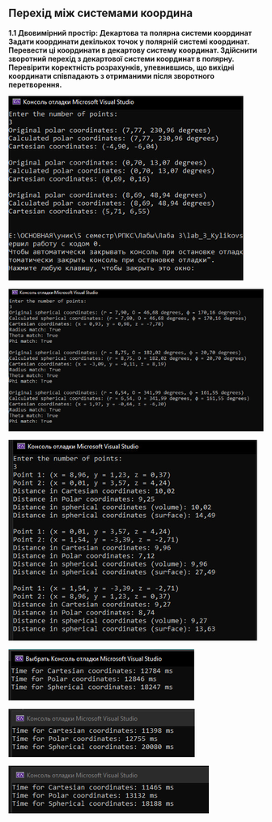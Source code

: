 <h2> Перехід між системами координа </h2>

__1.1 Двовимірний простір: Декартова та полярна системи координат
Задати координати декількох точок у полярній системі координат.
Перевести ці координати в декартову систему координат.
Здійснити зворотний перехід з декартової системи координат в полярну.
Перевірити коректність розрахунків, упевнившись, що вихідні координати співпадають з отриманими після зворотного перетворення.__





![Описание изображения](Screenshots/1.jpg)

![Описание изображения](Screenshots/2.jpg)

![Описание изображения](Screenshots/3.jpg)

![Описание изображения](Screenshots/4.jpg)

![Описание изображения](Screenshots/5.jpg)

![Описание изображения](Screenshots/6.jpg)

